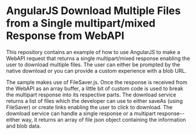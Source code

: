 # AngularJS Download Multiple Files from a Single multipart/mixed Response from WebAPI

This repository contains an example of how to use AngularJS to make a WebAPI request that returns a single multipart/mixed response  enabling the user to download multiple files.  The user can either be prompted by the native download or you can provide a custom experience with a blob URL.

The sample makes use of FileSaver.js.  Once the response is received from the WebAPI as an array buffer, a little bit of custom code is used to break the multipart response into its respective parts.  The download service returns a list of files which the developer can use to either saveAs (using FileSaver) or create links enabling the user to click to download.  The download service can handle a single response or a multipart response--either way, it returns an array of file json object containing the information and blob data.

